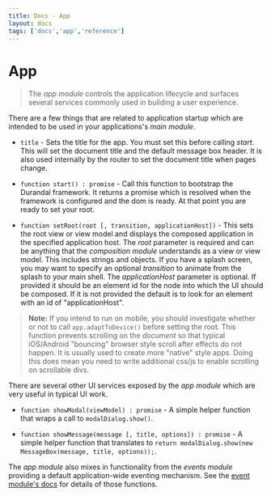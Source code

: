 ```yaml
---
title: Docs - App
layout: docs
tags: ['docs','app','reference']
---
```

# App
####

> The _app module_ controls the application lifecycle and surfaces several services commonly used in building a user experience.

There are a few things that are related to application startup which are intended to be used in your applications's _main module_.

* `title` - Sets the title for the app. You must set this before calling _start_. This will set the document title and the default message box header. It is also used internally by the router to set the document title when pages change.

* `function start() : promise` - Call this function to bootstrap the Durandal framework. It returns a promise which is resolved when the framework is configured and the dom is ready. At that point you are ready to set your root.

* `function setRoot(root [, transition, applicationHost])` - This sets the root view or view model and displays the composed application in the specified application host. The _root_ parameter is required and can be anything that the _composition module_ understands as a view or view model. This includes strings and objects. If you have a splash screen, you may want to specify an optional _transition_ to animate from the splash to your main shell. The _applicationHost_ parameter is optional. If provided it should be an element id for the node into which the UI should be composed. If it is not provided the default is to look for an element with an id of "applicationHost".

> **Note:** If you intend to run on mobile, you should investigate whether or not to call `app.adaptToDevice()` before setting the root. This function prevents scrolling on the _document_ so that typical iOS/Android "bouncing" browser style scroll after effects do not happen. It is usually used to create more "native" style apps. Doing this does mean you need to write additional css/js to enable scrolling on scrollable divs.

There are several other UI services exposed by the _app module_ which are very useful in typical UI work.

* `function showModal(viewModel) : promise` - A simple helper function that wraps a call to `modalDialog.show()`.

* `function showMessage(message [, title, options]) : promise` - A simple helper function that translates to `return modalDialog.show(new MessageBox(message, title, options));`.

The _app module_ also mixes in functionality from the _events module_ providing a default application-wide eventing mechanism. See the [event module's docs](Events.html.md) for details of those functions.
